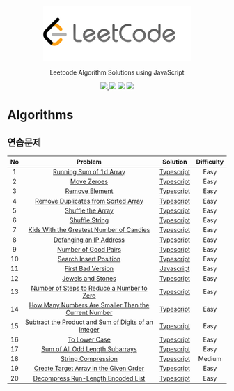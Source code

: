 <p align="center">
    <img alt="Leetcode" height="128" src="https://raw.githubusercontent.com/akasai/Algorithm-Solutions/master/Leetcode/leetcode-logo.png">
</p>
<p align="center">
    Leetcode Algorithm Solutions using JavaScript
</p>

<p align="center">
    <a href="https://github.com/akasai">
      <img src="https://img.shields.io/badge/Author-akasai-informational?style=for-the-badge&logo=github">
    </a>
    <img src="https://img.shields.io/badge/Solutions-20-informational.svg?longCache=true&style=for-the-badge&logo=WebStorm">
    <img src="https://img.shields.io/badge/Languages-Typescript-informational.svg?longCache=true&style=for-the-badge&logo=Typescript">
    <img src="https://img.shields.io/node/v/carbon.svg?style=for-the-badge&logo=Node.js">
</p>

# Algorithms

## 연습문제

| No | Problem         | Solution | Difficulty |
|:--:|:---------------:|:--------:|:----------:|
|1|[Running Sum of 1d Array](https://leetcode.com/problems/running-sum-of-1d-array)|[Typescript](Solution/1.Running_Sum_of_1d_Array.ts) |Easy|
|2|[Move Zeroes](https://leetcode.com/problems/move-zeroes)|[Typescript](Solution/2.Move_Zeroes.ts) |Easy|
|3|[Remove Element](https://leetcode.com/problems/remove-element)|[Typescript](Solution/3.Remove_Element.ts) |Easy|
|4|[Remove Duplicates from Sorted Array](https://leetcode.com/problems/remove-duplicates-from-sorted-array)|[Typescript](Solution/4.Remove_Duplicates_from_Sorted_Array.ts) |Easy|
|5|[Shuffle the Array](https://leetcode.com/problems/shuffle-the-array)|[Typescript](Solution/5.Shuffle_the_Array.ts) |Easy|
|6|[Shuffle String](https://leetcode.com/problems/shuffle-string)|[Typescript](Solution/6.Shuffle_String.ts) |Easy|
|7|[Kids With the Greatest Number of Candies](https://leetcode.com/problems/kids-with-the-greatest-number-of-candies)|[Typescript](Solution/7.Kids_With_the_Greatest_Number_of_Candies.ts) |Easy|
|8|[Defanging an IP Address](https://leetcode.com/problems/defanging-an-ip-address)|[Typescript](Solution/8.Defanging_an_IP_Address.ts) |Easy|
|9|[Number of Good Pairs](https://leetcode.com/problems/number-of-good-pairs)|[Typescript](Solution/9.Number_of_Good_Pairs.ts) |Easy|
|10|[Search Insert Position](https://leetcode.com/problems/search-insert-position)|[Typescript](Solution/10.Search_Insert_Position.ts) |Easy|
|11|[First Bad Version](https://leetcode.com/problems/first-bad-version)|[Javascript](Solution/11.First_Bad_Version.js) |Easy|
|12|[Jewels and Stones](https://leetcode.com/problems/jewels-and-stones)|[Typescript](Solution/12.Jewels_and_Stones.ts) |Easy|
|13|[Number of Steps to Reduce a Number to Zero](https://leetcode.com/problems/number-of-steps-to-reduce-a-number-to-zero)|[Typescript](Solution/13.Number_of_Steps_to_Reduce_a_Number_to_Zero.ts) |Easy|
|14|[How Many Numbers Are Smaller Than the Current Number](https://leetcode.com/problems/how-many-numbers-are-smaller-than-the-current-number)|[Typescript](Solution/14.How_Many_Numbers_Are_Smaller_Than_the_Current_Number.ts) |Easy|
|15|[Subtract the Product and Sum of Digits of an Integer](https://leetcode.com/problems/subtract-the-product-and-sum-of-digits-of-an-integer)|[Typescript](Solution/15.Subtract_the_Product_and_Sum_of_Digits_of_an_Integer.ts) |Easy|
|16|[To Lower Case](https://leetcode.com/problems/to-lower-case)|[Typescript](Solution/16.To_Lower_Case.ts) |Easy|
|17|[Sum of All Odd Length Subarrays](https://leetcode.com/problems/sum-of-all-odd-length-subarrays)|[Typescript](Solution/17.Sum_of_All_Odd_Length_Subarrays.ts) |Easy|
|18|[String Compression](https://leetcode.com/problems/string-compression)|[Typescript](Solution/18.String_Compression.ts) |Medium|
|19|[Create Target Array in the Given Order](https://leetcode.com/problems/create-target-array-in-the-given-order)|[Typescript](Solution/19.Create_Target_Array_in_the_Given_Order.ts) |Easy|
|20|[Decompress Run-Length Encoded List](https://leetcode.com/problems/decompress-run-length-encoded-list)|[Typescript](Solution/20.Decompress_Run-Length_Encoded_List.ts) |Easy|

